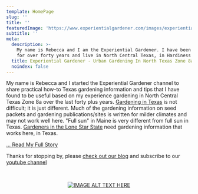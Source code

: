 ```yaml
---
template: HomePage
slug: ''
title: ''
featuredImage: 'https://www.experientialgardener.com/images/experiential-gardener-blog-banner.jpg'
subtitle: ''
meta:
  description: >-
    My name is Rebecca and I am the Experiential Gardener. I have been gardening
    for over forty years and live in North Central Texas, in Hardiness Zone 8a.
  title: Experiential Gardener - Urban Gardening In North Texas Zone 8a
  noindex: false
---
```



My name is Rebecca and I started the Experiential Gardener channel to share practical how-to Texas gardening information and tips that I have found to be useful based on my experience gardening in North Central Texas Zone 8a over the last forty plus years. <a href="https://itstimetexas.org/dads-tips-for-gardening-in-texas/" target="_blank" rel="noopener">Gardening in Texas</a> is not difficult; it is just different. Much of the gardening information on seed packets and gardening publications/sites is written for milder climates and may not work well here. "Full sun" in Maine is very different from full sun in Texas. <a href="http://texasgardenclubs.org/lone-star-gardener/" target="_blank" rel="noopener">Gardeners in the Lone Star State</a> need gardening information that works here, in Texas. 

<a href = "./about">... Read My Full Story</a>

Thanks for stopping by, please [check out our blog](https://www.experientialgardener.com/blog/) and subscribe to our <a href="https://www.youtube.com/user/expgardener" target="_blank" rel="noopener">youtube channel</a>

<br>

<center>

[![IMAGE ALT TEXT HERE](https://www.experientialgardener.com/images/experiential-gardener-harvest-logo.jpg "Rebecca holding a weekly harvest from her own Urban Garden in Denton, Tx.")](https://www.experientialgardener.com/blog)


</center>

<br><br>